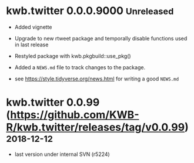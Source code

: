 # kwb.twitter 0.0.0.9000 <small> Unreleased </small>

* Added vignette

* Upgrade to new rtweet package and temporally disable functions
used in last release

* Restyled package with kwb.pkgbuild::use_pkg()

* Added a `NEWS.md` file to track changes to the package.

* see https://style.tidyverse.org/news.html for writing a good `NEWS.md`


# kwb.twitter 0.0.99 (https://github.com/KWB-R/kwb.twitter/releases/tag/v0.0.99) <small>2018-12-12</small>

* last version under internal SVN (r5224)